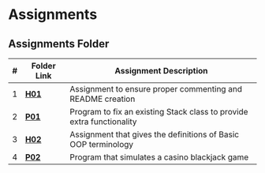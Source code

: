 # Assignments
##  Assignments Folder

|   #   | Folder Link | Assignment Description |
| :---: | ----------- | ---------------------- |
|    1   |  [__H01__](https://github.com/jbwilliams1006/Assignments/tree/master/H01)      |        Assignment to ensure proper commenting and README creation                                                                                
|    2   |[__P01__](https://github.com/jbwilliams1006/Void/tree/master/P01) |   Program to fix an existing Stack class to provide extra functionality
|    3   |[__H02__](https://github.com/jbwilliams1006/2143-OOP-Williams/tree/master/Assignments/H02) | Assignment that gives the definitions of Basic OOP terminology
|    4   |[__P02__](https://github.com/jbwilliams1006/2143-OOP-Williams/tree/master/Assignments/P02) | Program that simulates a casino blackjack game
